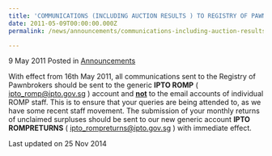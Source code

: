 ```yaml
---
title: 'COMMUNICATIONS (INCLUDING AUCTION RESULTS ) TO REGISTRY OF PAWNBROKERS'
date: 2011-05-09T00:00:00.000Z
permalink: /news/announcements/communications-including-auction-results-to-registry-of-pawnbrokers

---
```



9 May 2011 Posted in [Announcements](/news/announcements) 

With effect from 16th May 2011, all communications sent to the Registry of Pawnbrokers should be sent to the generic **IPTO ROMP** ( <ipto_romp@ipto.gov.sg> ) account and **<u>not</u>** to the email accounts of individual ROMP staff. This is to ensure that your queries are being attended to, as we have some recent staff movement. The submission of your monthly returns of unclaimed surpluses should be sent to our new generic account **IPTO ROMPRETURNS** ( <ipto_rompreturns@ipto.gov.sg> ) with immediate effect.

<p class="right-side-updated">Last updated on 25 Nov 2014</p> 
